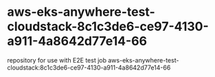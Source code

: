 # aws-eks-anywhere-test-cloudstack-8c1c3de6-ce97-4130-a911-4a8642d77e14-66
repository for use with E2E test job aws-eks-anywhere-test-cloudstack:8c1c3de6-ce97-4130-a911-4a8642d77e14-66
